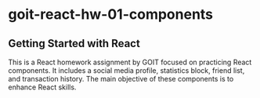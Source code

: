 # goit-react-hw-01-components

## Getting Started with React

This is a React homework assignment by GOIT focused on practicing React components. It includes a social media profile, statistics block, friend list, and transaction history. The main objective of these components is to enhance React skills.
